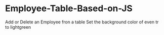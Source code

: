 # Employee-Table-Based-on-JS
Add or Delete an Employee fron a table
Set the background color of even tr to lightgreen
